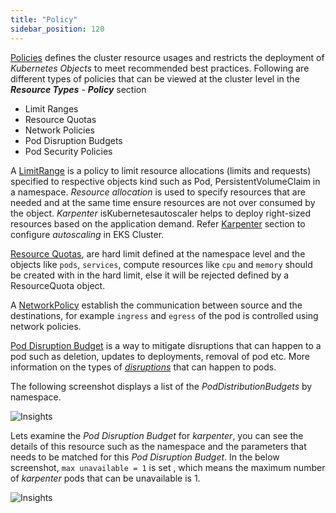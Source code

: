 ```yaml
---
title: "Policy"
sidebar_position: 120
---
```


[Policies](https://kubernetes.io/docs/concepts/policy/) defines the cluster resource usages and restricts the deployment of _Kubernetes Objects_ to meet recommended best practices. Following are different types of policies that can be viewed at the cluster level in the  **_Resource Types_** - **_Policy_** section

- Limit Ranges
- Resource Quotas
- Network Policies
- Pod Disruption Budgets
- Pod Security Policies

A [LimitRange](https://kubernetes.io/docs/concepts/policy/limit-range/) is a policy to limit resource allocations (limits and requests) specified to respective objects kind such as Pod, PersistentVolumeClaim in a namespace. _Resource allocation_ is used to specify resources that are needed and at the same time ensure resources are not over consumed by the object. _Karpenter_ isKubernetesautoscaler helps to deploy right-sized resources based on the application demand. Refer [Karpenter](../../../autoscaling/compute/karpenter/index.md) section to configure _autoscaling_ in EKS Cluster.

[Resource Quotas](https://kubernetes.io/docs/concepts/policy/resource-quotas/), are hard limit defined at the namespace level and the objects like `pods`, `services`, compute resources like `cpu` and `memory` should be created with in the hard limit, else it will be rejected defined by a ResourceQuota object.

A [NetworkPolicy](https://kubernetes.io/docs/concepts/services-networking/network-policies/) establish the communication between source and the destinations, for example `ingress` and `egress` of the pod is controlled using network policies.

[Pod Disruption Budget](https://kubernetes.io/docs/tasks/run-application/configure-pdb/) is a way to mitigate disruptions that can happen to a pod such as deletion, updates to deployments, removal of pod etc. More information on the types of _[disruptions](https://kubernetes.io/docs/concepts/workloads/pods/disruptions/)_ that can happen to pods. 

The following screenshot displays a list of the _PodDistributionBudgets_ by namespace. 

![Insights](/img/resource-view/policy-poddisruption.jpg)

Lets examine the _Pod Disruption Budget_ for _karpenter_, you can see the details of this resource such as the namespace and the parameters that needs to be matched for this _Pod Disruption Budget_. In the below screenshot, `max unavailable = 1` is set , which means the maximum number of _karpenter_ pods that can be unavailable is 1.

![Insights](/img/resource-view/policy-poddisruption-detail.jpg)
